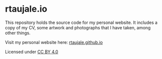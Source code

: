 # rtaujale.io

This repository holds the source code for my personal website. It includes a copy of my CV, some artwork and photographs that I have taken, among other things.

Visit my personal website here: [rtaujale.github.io](rtaujale.github.io)

Licensed under [CC BY 4.0](https://creativecommons.org/licenses/by/4.0/)
